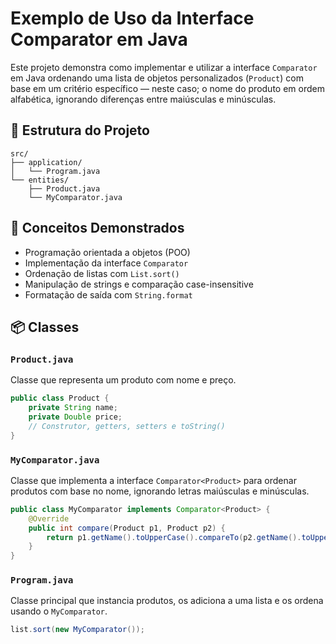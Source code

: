 # Exemplo de Uso da Interface Comparator em Java

Este projeto demonstra como implementar e utilizar a interface `Comparator` em Java
 ordenando uma lista de objetos personalizados (`Product`) com base em um critério específico — neste caso;
  o nome do produto em ordem alfabética, ignorando diferenças entre maiúsculas e minúsculas.

## 📁 Estrutura do Projeto

```
src/
├── application/
│   └── Program.java
└── entities/
    ├── Product.java
    └── MyComparator.java
```

## 🧠 Conceitos Demonstrados

* Programação orientada a objetos (POO)
* Implementação da interface `Comparator`
* Ordenação de listas com `List.sort()`
* Manipulação de strings e comparação case-insensitive
* Formatação de saída com `String.format`

## 📦 Classes

### `Product.java`

Classe que representa um produto com nome e preço.

```java
public class Product {
    private String name;
    private Double price;
    // Construtor, getters, setters e toString()
}
```

### `MyComparator.java`

Classe que implementa a interface `Comparator<Product>` para ordenar produtos com base no nome, ignorando letras maiúsculas e minúsculas.

```java
public class MyComparator implements Comparator<Product> {
    @Override
    public int compare(Product p1, Product p2) {
        return p1.getName().toUpperCase().compareTo(p2.getName().toUpperCase());
    }
}
```

### `Program.java`

Classe principal que instancia produtos, os adiciona a uma lista e os ordena usando o `MyComparator`.

```java
list.sort(new MyComparator());
```
